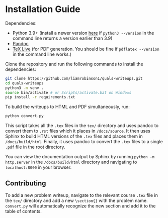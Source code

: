 Installation Guide
==================

Dependencies:

- Python 3.9+ (install a newer version [here](https://www.python.org/downloads/) if `python3 --version` in the command line returns a version earlier than 3.9)
- [Pandoc](https://pandoc.org/installing.html)
- [TeX Live](https://www.tug.org/texlive/quickinstall.html) (for PDF generation. You should be fine if `pdflatex --version` in the command line works.)

Clone the repository and run the following commands to install the dependencies:

```bash
git clone https://github.com/liamrobinson1/quals-writeups.git
cd quals-writeups
python3 -m venv .
source bin/activate # or Scripts/activate.bat on Windows
pip install -r requirements.txt
```

To build the writeups to HTML and PDF simultaneously, run:

```bash
python convert.py
```

This script takes all the `.tex` files in the `tex/` directory and uses pandoc to convert them to `.rst` files which it places in `/docs/source`. It then uses Sphinx to build HTML versions of the `.tex` files and places them in `/docs/build/html`. Finally, it uses pandoc to convert the `.tex` files to a single `.pdf` file in the root directory.

You can view the documentation output by Sphinx by running `python -m http.server` in the `/docs/build/html` directory and navigating to `localhost:8000` in your browser.

Contributing
------------

To add a new problem writeup, navigate to the relevant course `.tex` file in the `tex/` directory and add a new `\section{}` with the problem name. `convert.py` will automatically recognize the new section and add it to the table of contents.